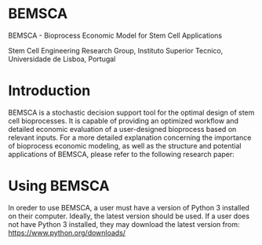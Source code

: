 # BEMSCA
BEMSCA - Bioprocess Economic Model for Stem Cell Applications

Stem Cell Engineering Research Group, Instituto Superior Tecnico, Universidade de Lisboa, Portugal

# Introduction
BEMSCA is a stochastic decision support tool for the optimal design of stem cell bioprocesses. It is capable of providing an optimized workflow and detailed economic evaluation of a user-designed bioprocess based on relevant inputs. For a more detailed explanation concerning the importance of bioprocess economic modeling, as well as the structure and potential applications of BEMSCA, please refer to the following research paper:

# Using BEMSCA
In oreder to use BEMSCA, a user must have a version of Python 3 installed on their computer. Ideally, the latest version should be used. If a user does not have Python 3 installed, they may download the latest version from: https://www.python.org/downloads/
